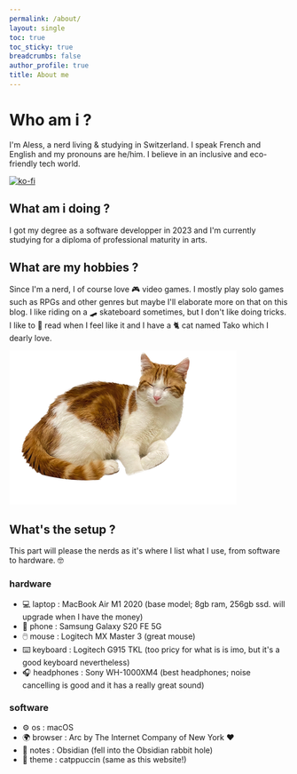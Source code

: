 ```yaml
---
permalink: /about/
layout: single
toc: true
toc_sticky: true
breadcrumbs: false
author_profile: true
title: About me
---
```


# Who am i ?
I'm Aless, a nerd living & studying in Switzerland.
I speak French and English and my pronouns are he/him.
I believe in an inclusive and eco-friendly tech world.

[![ko-fi](https://ko-fi.com/img/githubbutton_sm.svg)](https://ko-fi.com/U6U05DMSP)

## What am i doing ?
I got my degree as a software developper in 2023 and I'm currently studying for a diploma of professional maturity in arts.

## What are my hobbies ?
Since I'm a nerd, I of course love 🎮 video games. I mostly play solo games such as RPGs and other genres but maybe I'll elaborate more on that on this blog. I like riding on a 🛹 skateboard sometimes, but I don't like doing tricks. I like to 📖 read when I feel like it and I have a 🐈 cat named Tako which I dearly love.

![my cat Tako](../assets/images/photos/goofycat.png)


## What's the setup ?
This part will please the nerds as it's where I list what I use, from software to hardware. 🤓

### hardware
- 💻 laptop : MacBook Air M1 2020 (base model; 8gb ram, 256gb ssd. will upgrade when I have the money)
-  📱 phone : Samsung Galaxy S20 FE 5G
- 🖱️ mouse : Logitech MX Master 3 (great mouse)
- ⌨️ keyboard : Logitech G915 TKL (too pricy for what is is imo, but it's a good keyboard nevertheless)
- 🎧 headphones : Sony WH-1000XM4 (best headphones; noise cancelling is good and it has a really great sound) 

### software
- ⚙️ os : macOS
- 🌍 browser : Arc by The Internet Company of New York ❤️
- 📝 notes : Obsidian (fell into the Obsidian rabbit hole)
- 🎨 theme : catppuccin (same as this website!)